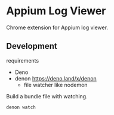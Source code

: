 # Appium Log Viewer

Chrome extension for Appium log viewer.

## Development

requirements

- Deno
- denon https://deno.land/x/denon
  - file watcher like nodemon

Build a bundle file with watching.

```
denon watch
```
